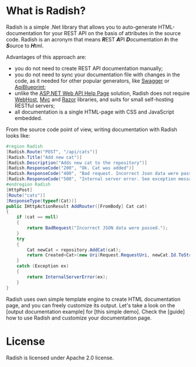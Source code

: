 # What is Radish?

Radish is a simple .Net library that allows you to auto-generate HTML-documentation for your REST API on the basis of attributes in the source code.
Radish is an acronym that means ***R***EST ***A***PI ***D***ocumentation ***I***n the ***S***ource to ***H***tml.

Advantages of this approach are:
- you do not need to create REST API documentation manually;
- you do not need to sync your documentation file with changes in the code, as it needed for other popular generators, like [Swagger] or [ApiBlueprint];
- unlike the [ASP.NET Web API Help Page] solution, Radish does not require [WebHost], [Mvc] and [Razor] libraries, and suits for small self-hosting RESTful servers;
- all documentation is a single HTML-page with CSS and JavaScript embedded.

From the source code point of view, writing documentation with Radish looks like:

```csharp
#region Radish
[Radish.Route("POST", "/api/cats")]
[Radish.Title("Add new cat")]
[Radish.Description("Adds new cat to the repository")]
[Radish.ResponseCode("200", "Ok. Cat was added")]
[Radish.ResponseCode("400", "Bad request. Incorrect Json data were passed in the message body")]
[Radish.ResponseCode("500", "Internal server error. See exception message for details")]
#endregion Radish
[HttpPost]
[Route("cats")]
[ResponseType(typeof(Cat))]
public IHttpActionResult AddRouter([FromBody] Cat cat) 
{
	if (cat == null) 
	{
		return BadRequest("Incorrect JSON data were passed.");
	}
	try 
	{
		Cat newCat = repository.AddCat(cat);
		return Created<Cat>(new Uri(Request.RequestUri, newCat.Id.ToString()), newCat);
	}
	catch (Exception ex) 
	{
		return InternalServerError(ex);
	}
}
```

Radish uses own simple template engine to create HTML documentation page, and you can freely customize its output.
Let's take a look on the [output documentation example] for [this simple demo].
Check the [guide] how to use Radish and customize your documentation page.

# License
Radish is licensed under Apache 2.0 license.  

[Swagger]:http://swagger.io/
[ApiBlueprint]:https://apiblueprint.org/
[ASP.NET Web API Help Page]:http://www.nuget.org/packages/Microsoft.AspNet.WebApi.HelpPage
[WebHost]:http://www.nuget.org/packages/Microsoft.AspNet.WebApi.WebHost/
[Mvc]:http://www.nuget.org/packages/Microsoft.AspNet.Mvc/
[Razor]:http://www.nuget.org/packages/Microsoft.AspNet.Razor/
